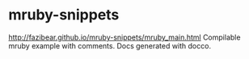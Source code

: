 # mruby-snippets
http://fazibear.github.io/mruby-snippets/mruby_main.html
Compilable mruby example with comments. Docs generated with docco.
